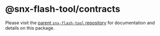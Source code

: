 # @snx-flash-tool/contracts

Please visit the [parent `snx-flash-tool` repository](https://github.com/snxgrants/flashburn#readme) for documentation and details on this package.

